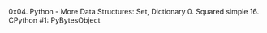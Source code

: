 0x04. Python - More Data Structures: Set, Dictionary
0. Squared simple
16. CPython #1: PyBytesObject
